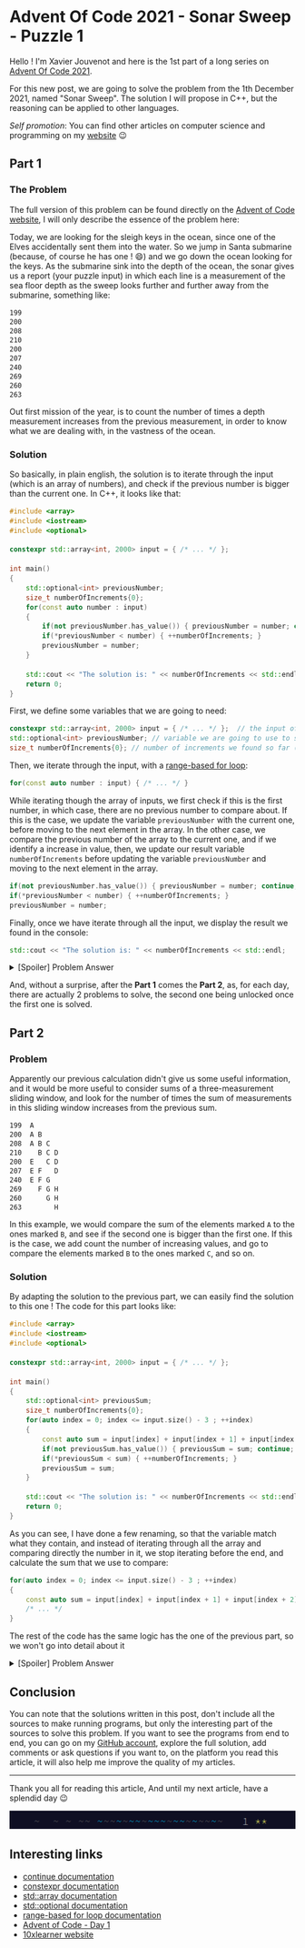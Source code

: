 # Advent Of Code 2021 - Sonar Sweep - Puzzle 1

Hello ! I'm Xavier Jouvenot and here is the 1st part of a long series on [Advent Of Code 2021](https://adventofcode.com).

For this new post, we are going to solve the problem from the 1th December 2021, named "Sonar Sweep".
The solution I will propose in C++, but the reasoning can be applied to other languages.

_Self promotion_: You can find other articles on computer science and programming on my [website](www.10xlearner.com) 😉

## Part 1

### The Problem

The full version of this problem can be found directly on the [Advent of Code website](https://adventofcode.com/2015/day/1), I will only describe the essence of the problem here:

Today, we are looking for the sleigh keys in the ocean, since one of the Elves accidentally sent them into the water.
So we jump in Santa submarine (because, of course he has one ! 😄) and we go down the ocean looking for the keys.
As the submarine sink into the depth of the ocean, the sonar gives us a report (your puzzle input) in which each line is a measurement of the sea floor depth as the sweep looks further and further away from the submarine, something like:

```
199
200
208
210
200
207
240
269
260
263
```

Out first mission of the year, is to count the number of times a depth measurement increases from the previous measurement, in order to know what we are dealing with, in the vastness of the ocean.

### Solution

So basically, in plain english, the solution is to iterate through the input (which is an array of numbers), and check if the previous number is bigger than the current one.
In C++, it looks like that:

```cpp
#include <array>
#include <iostream>
#include <optional>

constexpr std::array<int, 2000> input = { /* ... */ };

int main()
{
    std::optional<int> previousNumber;
    size_t numberOfIncrements{0};
    for(const auto number : input)
    {
        if(not previousNumber.has_value()) { previousNumber = number; continue; }
        if(*previousNumber < number) { ++numberOfIncrements; }
        previousNumber = number;
    }

    std::cout << "The solution is: " << numberOfIncrements << std::endl;
    return 0;
}
```

First, we define some variables that we are going to need:

```cpp
constexpr std::array<int, 2000> input = { /* ... */ };  // the input of the puzzle
std::optional<int> previousNumber; // variable we are going to use to store the previous number of the array, to be able to compare to it 
size_t numberOfIncrements{0}; // number of increments we found so far (the solution we are going to find to the problem)
```

Then, we iterate through the input, with a [range-based for loop](https://en.cppreference.com/w/cpp/language/range-for):
```cpp
for(const auto number : input) { /* ... */ }
```

While iterating though the array of inputs, we first check if this is the first number, in which case, there are no previous number to compare about.
If this is the case, we update the variable `previousNumber` with the current one, before moving to the next element in the array.
In the other case, we compare the previous number of the array to the current one, and if we identify a increase in value, then, we update our result variable `numberOfIncrements` before updating the variable `previousNumber` and moving to the next element in the array.

```cpp
if(not previousNumber.has_value()) { previousNumber = number; continue; }
if(*previousNumber < number) { ++numberOfIncrements; }
previousNumber = number;
```

Finally, once we have iterate through all the input, we display the result we found in the console:

```cpp
std::cout << "The solution is: " << numberOfIncrements << std::endl;
``` 

<details>
  <summary>[Spoiler] Problem Answer</summary>

The puzzle answer was 1553.
</details>

And, without a surprise, after the **Part 1** comes the **Part 2**, as, for each day, there are actually 2 problems to solve, the second one being unlocked once the first one is solved.

## Part 2

### Problem

Apparently our previous calculation didn't give us some useful information, and it would be more useful to consider sums of a three-measurement sliding window, and look for the number of times the sum of measurements in this sliding window increases from the previous sum.

```
199  A      
200  A B    
208  A B C  
210    B C D
200  E   C D
207  E F   D
240  E F G  
269    F G H
260      G H
263        H
```

In this example, we would compare the sum of the elements marked `A` to the ones marked `B`, and see if the second one is bigger than the first one. If this is the case, we add count the number of increasing values, and go to compare the elements marked `B` to the ones marked `C`, and so on.

### Solution

By adapting the solution to the previous part, we can easily find the solution to this one ! The code for this part looks like:

```cpp
#include <array>
#include <iostream>
#include <optional>

constexpr std::array<int, 2000> input = { /* ... */ };

int main()
{
    std::optional<int> previousSum;
    size_t numberOfIncrements{0};
    for(auto index = 0; index <= input.size() - 3 ; ++index)
    {
        const auto sum = input[index] + input[index + 1] + input[index + 2];
        if(not previousSum.has_value()) { previousSum = sum; continue; }
        if(*previousSum < sum) { ++numberOfIncrements; }
        previousSum = sum;
    }

    std::cout << "The solution is: " << numberOfIncrements << std::endl;
    return 0;
}
```

As you can see, I have done a few renaming, so that the variable match what they contain, and instead of iterating through all the array and comparing directly the number in it, we stop iterating before the end, and calculate the sum that we use to compare:

```cpp
for(auto index = 0; index <= input.size() - 3 ; ++index)
{
    const auto sum = input[index] + input[index + 1] + input[index + 2];
    /* ... */
}
```

The rest of the code has the same logic has the one of the previous part, so we won't go into detail about it

<details>
  <summary>[Spoiler] Problem Answer</summary>

The puzzle answer was 1597.
</details>

## Conclusion

You can note that the solutions written in this post, don't include all the sources to make running programs, but only the interesting part of the sources to solve this problem.
If you want to see the programs from end to end, you can go on my [GitHub account](https://github.com/Xav83/adventofcode2021/tree/main/Day%201), explore the full solution, add comments or ask questions if you want to, on the platform you read this article, it will also help me improve the quality of my articles.

--------------

Thank you all for reading this article,
And until my next article, have a splendid day 😉

![Advent Of Code 2021](https://github.com/Xav83/Xav83.github.io/blob/master/res/Advent%20Of%20Code/2021/Screenshot%20Day%201.png)

## Interesting links

- [continue documentation](https://en.cppreference.com/w/cpp/language/continue)
- [constexpr documentation](https://en.cppreference.com/w/cpp/language/constexpr)
- [std::array documentation](https://en.cppreference.com/w/cpp/container/array)
- [std::optional documentation](https://en.cppreference.com/w/cpp/utility/optional)
- [range-based for loop documentation](https://en.cppreference.com/w/cpp/language/range-for)
- [Advent of Code - Day 1](https://adventofcode.com/2015/day/1)
- [10xlearner website](www.10xlearner.com)
